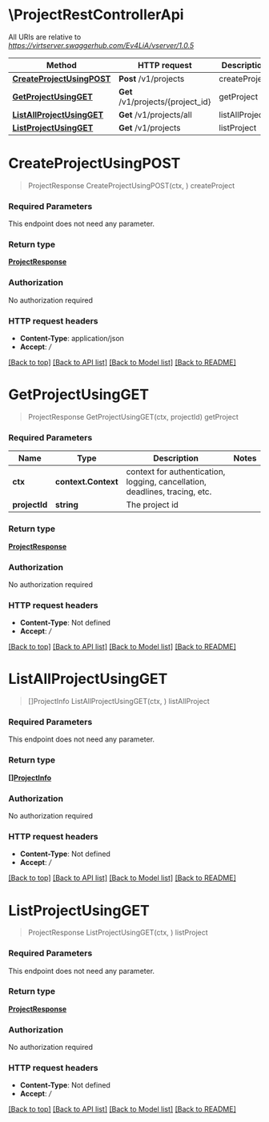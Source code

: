 # \ProjectRestControllerApi

All URIs are relative to *https://virtserver.swaggerhub.com/Ev4LiA/vserver/1.0.5*

Method | HTTP request | Description
------------- | ------------- | -------------
[**CreateProjectUsingPOST**](ProjectRestControllerApi.md#CreateProjectUsingPOST) | **Post** /v1/projects | createProject
[**GetProjectUsingGET**](ProjectRestControllerApi.md#GetProjectUsingGET) | **Get** /v1/projects/{project_id} | getProject
[**ListAllProjectUsingGET**](ProjectRestControllerApi.md#ListAllProjectUsingGET) | **Get** /v1/projects/all | listAllProject
[**ListProjectUsingGET**](ProjectRestControllerApi.md#ListProjectUsingGET) | **Get** /v1/projects | listProject


# **CreateProjectUsingPOST**
> ProjectResponse CreateProjectUsingPOST(ctx, )
createProject

### Required Parameters
This endpoint does not need any parameter.

### Return type

[**ProjectResponse**](ProjectResponse.md)

### Authorization

No authorization required

### HTTP request headers

 - **Content-Type**: application/json
 - **Accept**: */*

[[Back to top]](#) [[Back to API list]](../README.md#documentation-for-api-endpoints) [[Back to Model list]](../README.md#documentation-for-models) [[Back to README]](../README.md)

# **GetProjectUsingGET**
> ProjectResponse GetProjectUsingGET(ctx, projectId)
getProject

### Required Parameters

Name | Type | Description  | Notes
------------- | ------------- | ------------- | -------------
 **ctx** | **context.Context** | context for authentication, logging, cancellation, deadlines, tracing, etc.
  **projectId** | **string**| The project id | 

### Return type

[**ProjectResponse**](ProjectResponse.md)

### Authorization

No authorization required

### HTTP request headers

 - **Content-Type**: Not defined
 - **Accept**: */*

[[Back to top]](#) [[Back to API list]](../README.md#documentation-for-api-endpoints) [[Back to Model list]](../README.md#documentation-for-models) [[Back to README]](../README.md)

# **ListAllProjectUsingGET**
> []ProjectInfo ListAllProjectUsingGET(ctx, )
listAllProject

### Required Parameters
This endpoint does not need any parameter.

### Return type

[**[]ProjectInfo**](ProjectInfo.md)

### Authorization

No authorization required

### HTTP request headers

 - **Content-Type**: Not defined
 - **Accept**: */*

[[Back to top]](#) [[Back to API list]](../README.md#documentation-for-api-endpoints) [[Back to Model list]](../README.md#documentation-for-models) [[Back to README]](../README.md)

# **ListProjectUsingGET**
> ProjectResponse ListProjectUsingGET(ctx, )
listProject

### Required Parameters
This endpoint does not need any parameter.

### Return type

[**ProjectResponse**](ProjectResponse.md)

### Authorization

No authorization required

### HTTP request headers

 - **Content-Type**: Not defined
 - **Accept**: */*

[[Back to top]](#) [[Back to API list]](../README.md#documentation-for-api-endpoints) [[Back to Model list]](../README.md#documentation-for-models) [[Back to README]](../README.md)

